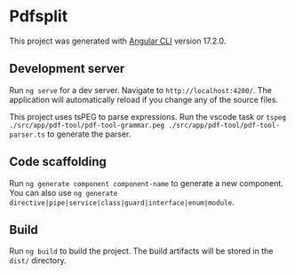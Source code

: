 # Pdfsplit

This project was generated with [Angular CLI](https://github.com/angular/angular-cli) version 17.2.0.

## Development server

Run `ng serve` for a dev server. Navigate to `http://localhost:4200/`. The application will automatically reload if you change any of the source files.

This project uses tsPEG to parse expressions.
Run the vscode task or `tspeg ./src/app/pdf-tool/pdf-tool-grammar.peg ./src/app/pdf-tool/pdf-tool-parser.ts` to generate the parser.

## Code scaffolding

Run `ng generate component component-name` to generate a new component. You can also use `ng generate directive|pipe|service|class|guard|interface|enum|module`.

## Build

Run `ng build` to build the project. The build artifacts will be stored in the `dist/` directory.